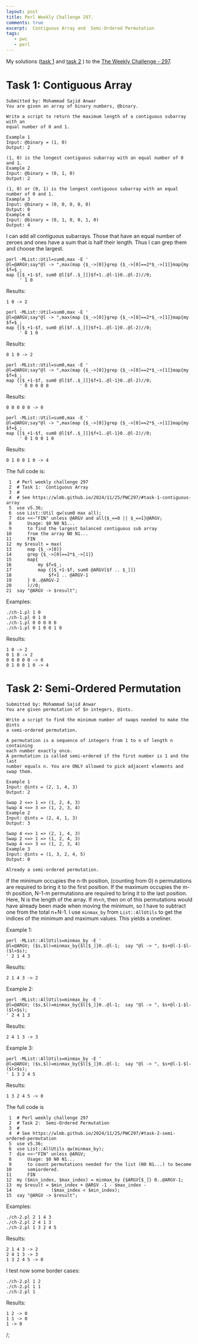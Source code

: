 ```yaml
---
layout: post
title: Perl Weekly Challenge 297.
comments: true
excerpt:  Contiguous Array and  Semi-Ordered Permutation
tags:
   - pwc
   - perl
---
```


My solutions
([task 1](https://github.com/wlmb/perlweeklychallenge-club/blob/master/challenge-297/wlmb/perl/ch-1.pl)
and
[task 2](https://github.com/wlmb/perlweeklychallenge-club/blob/master/challenge-297/wlmb/perl/ch-2.pl)
)
to the  [The Weekly Challenge - 297](https://theweeklychallenge.org/blog/perl-weekly-challenge-297).


# Task 1: Contiguous Array

    Submitted by: Mohammad Sajid Anwar
    You are given an array of binary numbers, @binary.
    
    Write a script to return the maximum length of a contiguous subarray with an
    equal number of 0 and 1.
    
    Example 1
    Input: @binary = (1, 0)
    Output: 2
    
    (1, 0) is the longest contiguous subarray with an equal number of 0 and 1.
    Example 2
    Input: @binary = (0, 1, 0)
    Output: 2
    
    (1, 0) or (0, 1) is the longest contiguous subarray with an equal number of 0 and 1.
    Example 3
    Input: @binary = (0, 0, 0, 0, 0)
    Output: 0
    Example 4
    Input: @binary = (0, 1, 0, 0, 1, 0)
    Output: 4

I can add all contiguous subarrays. Those that have an equal number of
zeroes and ones have a sum that is half their length. Thus I can grep
them and choose the largest.

    perl -MList::Util=sum0,max -E '
    @l=@ARGV;say"@l -> ",max(map {$_->[0]}grep {$_->[0]==2*$_->[1]}map{my $f=$_;
    map {[$_+1-$f, sum0 @l[$f..$_]]}$f+1..@l-1}0..@l-2)//0;
         ' 1 0

Results:

    1 0 -> 2

    perl -MList::Util=sum0,max -E '
    @l=@ARGV;say"@l -> ",max(map {$_->[0]}grep {$_->[0]==2*$_->[1]}map{my $f=$_;
    map {[$_+1-$f, sum0 @l[$f..$_]]}$f+1..@l-1}0..@l-2)//0;
         ' 0 1 0

Results:

    0 1 0 -> 2

    perl -MList::Util=sum0,max -E '
    @l=@ARGV;say"@l -> ",max(map {$_->[0]}grep {$_->[0]==2*$_->[1]}map{my $f=$_;
    map {[$_+1-$f, sum0 @l[$f..$_]]}$f+1..@l-1}0..@l-2)//0;
         ' 0 0 0 0 0

Results:

    0 0 0 0 0 -> 0

    perl -MList::Util=sum0,max -E '
    @l=@ARGV;say"@l -> ",max(map {$_->[0]}grep {$_->[0]==2*$_->[1]}map{my $f=$_;
    map {[$_+1-$f, sum0 @l[$f..$_]]}$f+1..@l-1}0..@l-2)//0;
         ' 0 1 0 0 1 0

Results:

    0 1 0 0 1 0 -> 4

The full code is:

     1  # Perl weekly challenge 297
     2  # Task 1:  Contiguous Array
     3  #
     4  # See https://wlmb.github.io/2024/11/25/PWC297/#task-1-contiguous-array
     5  use v5.36;
     6  use List::Util qw(sum0 max all);
     7  die <<~"FIN" unless @ARGV and all{$_==0 || $_==1}@ARGV;
     8      Usage: $0 N0 N1...
     9      to find the largest balanced contiguous sub array
    10      from the array N0 N1...
    11      FIN
    12  my $result = max(
    13      map {$_->[0]}
    14      grep {$_->[0]==2*$_->[1]}
    15      map{
    16          my $f=$_;
    17          map {[$_+1-$f, sum0 @ARGV[$f .. $_]]}
    18              $f+1 .. @ARGV-1
    19      } 0..@ARGV-2
    20      )//0;
    21  say "@ARGV -> $result";

Examples:

    ./ch-1.pl 1 0
    ./ch-1.pl 0 1 0
    ./ch-1.pl 0 0 0 0 0
    ./ch-1.pl 0 1 0 0 1 0

Results:

    1 0 -> 2
    0 1 0 -> 2
    0 0 0 0 0 -> 0
    0 1 0 0 1 0 -> 4


# Task 2: Semi-Ordered Permutation

    Submitted by: Mohammad Sajid Anwar
    You are given permutation of $n integers, @ints.
    
    Write a script to find the minimum number of swaps needed to make the @ints
    a semi-ordered permutation.
    
    A permutation is a sequence of integers from 1 to n of length n containing
    each number exactly once.
    A permutation is called semi-ordered if the first number is 1 and the last
    number equals n. You are ONLY allowed to pick adjacent elements and swap them.
    
    Example 1
    Input: @ints = (2, 1, 4, 3)
    Output: 2
    
    Swap 2 <=> 1 => (1, 2, 4, 3)
    Swap 4 <=> 3 => (1, 2, 3, 4)
    Example 2
    Input: @ints = (2, 4, 1, 3)
    Output: 3
    
    Swap 4 <=> 1 => (2, 1, 4, 3)
    Swap 2 <=> 1 => (1, 2, 4, 3)
    Swap 4 <=> 3 => (1, 2, 3, 4)
    Example 3
    Input: @ints = (1, 3, 2, 4, 5)
    Output: 0
    
    Already a semi-ordered permutation.

If the minimum occupies the n-th position, (counting from 0)
n permutations are required to bring it to the first position. If the
maximum occupies the m-th position, N-1-m permutations are required to
bring it to the last position. Here, N is the length of the array.
If m<n, then on of this permutations
would have already been made when moving the minimum, so I have to
subtract one from the total n+N-1. I use `minmax_by` from
`List::AllUtils` to get the indices of the minimum and maximum values.
This yields a oneliner.

Example 1:

    perl -MList::AllUtils=minmax_by -E '
    @l=@ARGV; ($s,$l)=minmax_by{$l[$_]}0..@l-1;  say "@l -> ", $s+@l-1-$l-($l<$s);
    ' 2 1 4 3

Results:

    2 1 4 3 -> 2

Example 2:

    perl -MList::AllUtils=minmax_by -E '
    @l=@ARGV; ($s,$l)=minmax_by{$l[$_]}0..@l-1;  say "@l -> ", $s+@l-1-$l-($l<$s);
    ' 2 4 1 3

Results:

    2 4 1 3 -> 3

Example 3:

    perl -MList::AllUtils=minmax_by -E '
    @l=@ARGV; ($s,$l)=minmax_by{$l[$_]}0..@l-1;  say "@l -> ", $s+@l-1-$l-($l<$s);
    ' 1 3 2 4 5

Results:

    1 3 2 4 5 -> 0

The full code is

     1  # Perl weekly challenge 297
     2  # Task 2:  Semi-Ordered Permutation
     3  #
     4  # See https://wlmb.github.io/2024/11/25/PWC297/#task-2-semi-ordered-permutation
     5  use v5.36;
     6  use List::AllUtils qw(minmax_by);
     7  die <<~"FIN" unless @ARGV;
     8      Usage: $0 N0 N1...
     9      to count permutations needed for the list (N0 N1...) to become
    10      semiordered.
    11      FIN
    12  my ($min_index, $max_index) = minmax_by {$ARGV[$_]} 0..@ARGV-1;
    13  my $result = $min_index + @ARGV -1 - $max_index -
    14               ($max_index < $min_index);
    15  say "@ARGV -> $result";

Examples:

    ./ch-2.pl 2 1 4 3
    ./ch-2.pl 2 4 1 3
    ./ch-2.pl 1 3 2 4 5

Results:

    2 1 4 3 -> 2
    2 4 1 3 -> 3
    1 3 2 4 5 -> 0

I test now some border cases:

    ./ch-2.pl 1 2
    ./ch-2.pl 1 1
    ./ch-2.pl 1

Results:

    1 2 -> 0
    1 1 -> 0
    1 -> 0

/;

